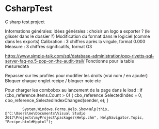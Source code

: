# CsharpTest
C sharp test project

Informations générales:
Idées générales :
choisir un logo a exporter ? (le glisser dans le dossier  ?)
Modification du format dans le logiciel (comme dans les exports)
	Calibration : 3 chiffres après la virgule, format 0.000
	Measure : 3 chiffres significatifs, format G3

https://www.simple-talk.com/sql/database-administration/pop-rivetts-sql-server-faq-no.5-pop-on-the-audit-trail/
Fonctionne pour la table mesuredata

Repasser sur les profiles pour modifier les droits (vrai nom / en ajouter) Bloquer chaque onglet recipe / bloquer note etc


Pour charger les combobox au lancement de la page dans le load : 
                if (cbo_reference.Items.Count > 0)
                {
                    cbo_reference.SelectedIndex = 0;
                    cbo_reference_SelectedIndexChanged(sender, e);
                }

            System.Windows.Forms.Help.ShowHelp(this, @"C:\Users\me\Documents\Visual Studio 2017\Projects\myProject\packages\Help.chm", HelpNavigator.Topic, "Recipe.html#Hpptol");
